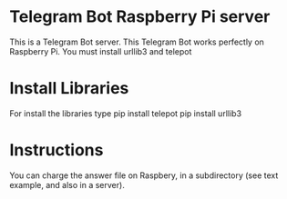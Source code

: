 # Telegram Bot Raspberry Pi server
This is a Telegram Bot server.
This Telegram Bot works perfectly on Raspberry Pi.
You must install urllib3 and telepot

# Install Libraries
For install the libraries type
pip install telepot
pip install urllib3

# Instructions
You can charge the answer file on Raspbery, in a subdirectory (see text example, and also in a server).
